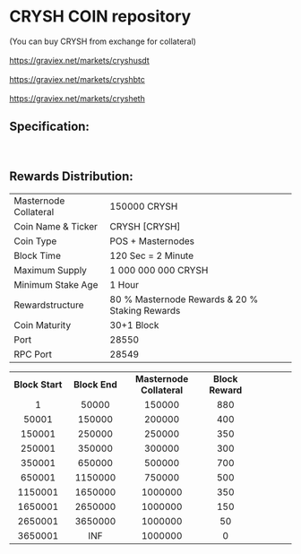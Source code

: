 <h1>CRYSH COIN repository</h1>

<p>

(You can buy CRYSH from exchange for collateral) <br>
<br> https://graviex.net/markets/cryshusdt <br>
<br> https://graviex.net/markets/cryshbtc <br>
<br> https://graviex.net/markets/crysheth <br>


<h2><strong>Specification:</strong></h2>
<table>
<tbody>
<tr>
<td>Masternode Collateral</td>
<td>150000 CRYSH</td>
</tr>
<tr>
<td>Coin Name & Ticker</td>
<td>CRYSH [CRYSH]</td>
</tr>
<tr>
<td>Coin Type</td>
<td>POS + Masternodes</td>
</tr>
<tr>
<td>Block Time</td>
<td>120 Sec  = 2 Minute</td>
</tr>
<tr>
<td>Maximum Supply</td>
<td>1 000 000 000 CRYSH</td>
</tr>
<tr>
<td>Minimum Stake Age</td>
<td>1 Hour</td>
</tr>
<tr>
<td>Rewardstructure</td>
<td>80 % Masternode Rewards & 20 % Staking Rewards</td>
</tr>
<tr>
<td>Coin Maturity</td>
<td>30+1 Block</td>
</tr>
<tr>
<td>Port</td>
<td>28550</td>
</tr>
<tr>
<td>RPC Port</td>
<td>28549</td>
</tr>


<br>
<h2><strong>Rewards Distribution:</strong></h2>
<table border="0" width="600" cellspacing="2" cellpadding="2"><colgroup><col width="26" /><col width="106" /><col width="98" /><col width="126" /><col width="130" /><col width="118" /></colgroup>
<tbody>
<tr>
<td class="xl65" style="width: 120px; text-align: center;"><strong>Block Start</strong></td>
<td class="xl65" style="width: 120px; text-align: center;"><strong>Block End</strong></td>
<td class="xl65" style="width: 180px; text-align: center;"><strong>Masternode Collateral</strong></td>
<td class="xl65" style="width: 120px; text-align: center;"><strong>Block Reward</strong></td>
</tr>
<tr>
<td class="xl65" style="width: 120px; text-align: center;">1</td>
<td class="xl65" style="width: 120px; text-align: center;">50000</td>
<td class="xl65" style="width: 180px; text-align: center;">150000</td>
<td class="xl65" style="width: 120px; text-align: center;">880</td>
</tr>
<tr>
<td class="xl65" style="width: 120px; text-align: center;">50001</td>
<td class="xl65" style="width: 120px; text-align: center;">150000</td>
<td class="xl65" style="width: 180px; text-align: center;">200000</td>
<td class="xl65" style="width: 120px; text-align: center;">400</td>
</tr>
<tr>
<td class="xl65" style="width: 120px; text-align: center;">150001</td>
<td class="xl65" style="width: 120px; text-align: center;">250000</td>
<td class="xl65" style="width: 180px; text-align: center;">250000</td>
<td class="xl65" style="width: 120px; text-align: center;">350</td>
</tr>
<tr>
<td class="xl65" style="width: 120px; text-align: center;">250001</td>
<td class="xl65" style="width: 120px; text-align: center;">350000</td>
<td class="xl65" style="width: 180px; text-align: center;">300000</td>
<td class="xl65" style="width: 120px; text-align: center;">300</td>
</tr>
<tr>
<td class="xl65" style="width: 120px; text-align: center;">350001</td>
<td class="xl65" style="width: 120px; text-align: center;">650000</td>
<td class="xl65" style="width: 180px; text-align: center;">500000</td>
<td class="xl65" style="width: 120px; text-align: center;">700</td>
</tr>
<tr>
<td class="xl65" style="width: 120px; text-align: center;">650001</td>
<td class="xl65" style="width: 120px; text-align: center;">1150000</td>
<td class="xl65" style="width: 180px; text-align: center;">750000</td>
<td class="xl65" style="width: 120px; text-align: center;">500</td>
</tr>
<tr>
<td class="xl65" style="width: 120px; text-align: center;">1150001</td>
<td class="xl65" style="width: 120px; text-align: center;">1650000</td>
<td class="xl65" style="width: 180px; text-align: center;">1000000</td>
<td class="xl65" style="width: 120px; text-align: center;">350</td>
</tr>
<tr>
<td class="xl65" style="width: 120px; text-align: center;">1650001</td>
<td class="xl65" style="width: 120px; text-align: center;">2650000</td>
<td class="xl65" style="width: 180px; text-align: center;">1000000</td>
<td class="xl65" style="width: 120px; text-align: center;">150</td>
</tr>
<tr>
<td class="xl65" style="width: 120px; text-align: center;">2650001</td>
<td class="xl65" style="width: 120px; text-align: center;">3650000</td>
<td class="xl65" style="width: 180px; text-align: center;">1000000</td>
<td class="xl65" style="width: 120px; text-align: center;">50</td>
</tr>
<tr>
<td class="xl65" style="width: 120px; text-align: center;">3650001</td>
<td class="xl65" style="width: 120px; text-align: center;">INF</td>
<td class="xl65" style="width: 180px; text-align: center;">1000000</td>
<td class="xl65" style="width: 120px; text-align: center;">0</td>
</tr>
</tbody>
</table>
 
